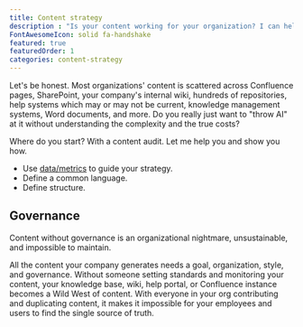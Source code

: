 ```yaml
---
title: Content strategy
description : "Is your content working for your organization? I can help you find out, and improve your user experience."
FontAwesomeIcon: solid fa-handshake
featured: true
featuredOrder: 1
categories: content-strategy
---
```


Let's be honest. Most organizations' content is scattered across Confluence pages, SharePoint, your company's internal wiki, hundreds of repositories, help systems which may or may not be current, knowledge management systems, Word documents, and more. Do you really just want to "throw AI" at it without understanding the complexity and the true costs?

Where do you start? With a content audit. Let me help you and show you how.

- Use [data/metrics](/skills/metrics) to guide your strategy.
- Define a common language.
- Define structure.

## Governance

Content without governance is an organizational nightmare, unsustainable, and impossible to maintain.

All the content your company generates needs a goal, organization, style, and governance. Without someone setting standards and monitoring your content, your knowledge base, wiki, help portal, or Confluence instance becomes a Wild West of content. With everyone in your org contributing and duplicating content, it makes it impossible for your employees and users to find the single source of truth.

